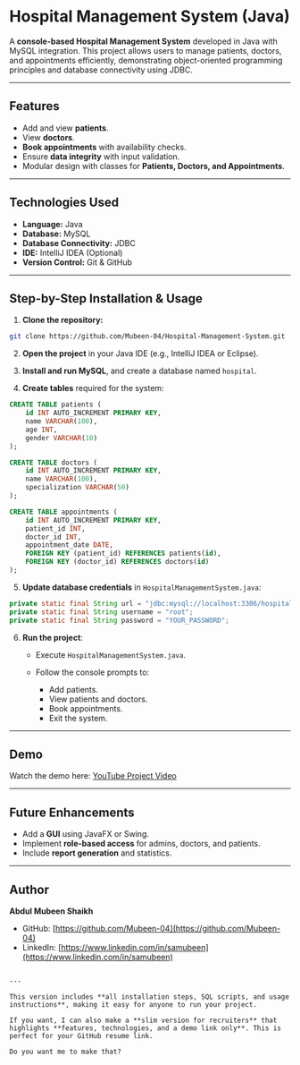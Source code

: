 # Hospital Management System (Java)

A **console-based Hospital Management System** developed in Java with MySQL integration. This project allows users to manage patients, doctors, and appointments efficiently, demonstrating object-oriented programming principles and database connectivity using JDBC.

---

## Features

- Add and view **patients**.
- View **doctors**.
- **Book appointments** with availability checks.
- Ensure **data integrity** with input validation.
- Modular design with classes for **Patients, Doctors, and Appointments**.

---

## Technologies Used

- **Language:** Java  
- **Database:** MySQL  
- **Database Connectivity:** JDBC  
- **IDE:** IntelliJ IDEA (Optional)  
- **Version Control:** Git & GitHub  

---

## Step-by-Step Installation & Usage

1. **Clone the repository:**

```bash
git clone https://github.com/Mubeen-04/Hospital-Management-System.git
````

2. **Open the project** in your Java IDE (e.g., IntelliJ IDEA or Eclipse).

3. **Install and run MySQL**, and create a database named `hospital`.

4. **Create tables** required for the system:

```sql
CREATE TABLE patients (
    id INT AUTO_INCREMENT PRIMARY KEY,
    name VARCHAR(100),
    age INT,
    gender VARCHAR(10)
);

CREATE TABLE doctors (
    id INT AUTO_INCREMENT PRIMARY KEY,
    name VARCHAR(100),
    specialization VARCHAR(50)
);

CREATE TABLE appointments (
    id INT AUTO_INCREMENT PRIMARY KEY,
    patient_id INT,
    doctor_id INT,
    appointment_date DATE,
    FOREIGN KEY (patient_id) REFERENCES patients(id),
    FOREIGN KEY (doctor_id) REFERENCES doctors(id)
);
```

5. **Update database credentials** in `HospitalManagementSystem.java`:

```java
private static final String url = "jdbc:mysql://localhost:3306/hospital";
private static final String username = "root";
private static final String password = "YOUR_PASSWORD";
```

6. **Run the project**:

   * Execute `HospitalManagementSystem.java`.
   * Follow the console prompts to:

     * Add patients.
     * View patients and doctors.
     * Book appointments.
     * Exit the system.

---

## Demo

Watch the demo here: [YouTube Project Video](http://youtube.com/watch?v=ECoIdyfcObE&t=4011s)

---

## Future Enhancements

* Add a **GUI** using JavaFX or Swing.
* Implement **role-based access** for admins, doctors, and patients.
* Include **report generation** and statistics.

---

## Author

**Abdul Mubeen Shaikh**

* GitHub: [https://github.com/Mubeen-04](https://github.com/Mubeen-04)
* LinkedIn: [https://www.linkedin.com/in/samubeen](https://www.linkedin.com/in/samubeen)

```

---

This version includes **all installation steps, SQL scripts, and usage instructions**, making it easy for anyone to run your project.  

If you want, I can also make a **slim version for recruiters** that highlights **features, technologies, and a demo link only**. This is perfect for your GitHub resume link.  

Do you want me to make that?
```


